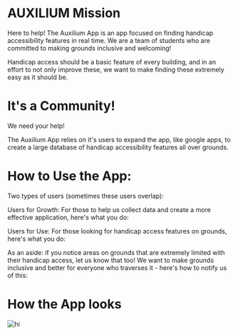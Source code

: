 # AUXILIUM Mission
Here to help! The Auxilium App is an app focused on finding handicap accessibility features in real time.
We are a team of students who are committed to making grounds inclusive and welcoming!

Handicap access should be a basic feature of every building, and in an effort to not only improve these, we want to make finding these extremely easy as it should be.
# It's a Community!
We need your help!

The Auxilium App relies on it's users to expand the app, like google apps, to create a large database of handicap accessibility features all over grounds.

# How to Use the App:
Two types of users (sometimes these users overlap):

Users for Growth: For those to help us collect data and create a more effective application, here's what you do:

Users for Use: For those looking for handicap access features on grounds, here's what you do:

As an aside: if you notice areas on grounds that are extremely limited with their handicap access, let us know that too! We want to make grounds inclusive and better for everyone who traverses it - here's how to notify us of this:



# How the App looks
<img src="images/Emoticons/cool.png" alt="hi" class="inline"/>
